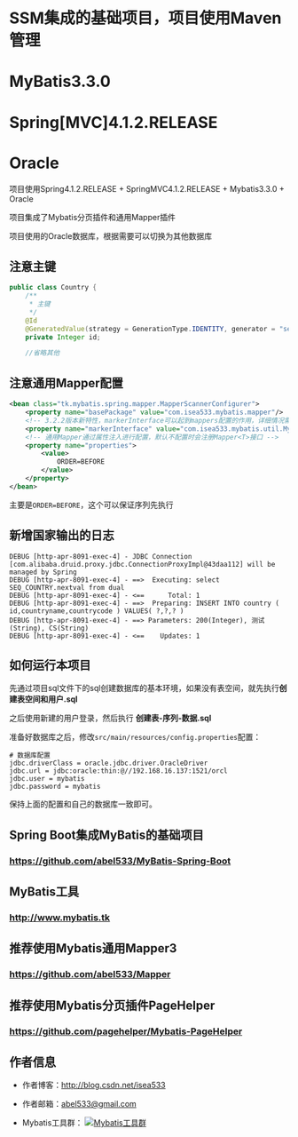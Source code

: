 # SSM集成的基础项目，项目使用Maven管理

# MyBatis3.3.0

# Spring[MVC]4.1.2.RELEASE

# Oracle

项目使用Spring4.1.2.RELEASE + SpringMVC4.1.2.RELEASE + Mybatis3.3.0 + Oracle

项目集成了Mybatis分页插件和通用Mapper插件

项目使用的Oracle数据库，根据需要可以切换为其他数据库

## 注意主键

```java
public class Country {
    /**
     * 主键
     */
    @Id
    @GeneratedValue(strategy = GenerationType.IDENTITY, generator = "select SEQ_COUNTRY.nextval from dual")
    private Integer id;

    //省略其他
```

## 注意通用Mapper配置
```xml
<bean class="tk.mybatis.spring.mapper.MapperScannerConfigurer">
    <property name="basePackage" value="com.isea533.mybatis.mapper"/>
    <!-- 3.2.2版本新特性，markerInterface可以起到mappers配置的作用，详细情况需要看Marker接口类 -->
    <property name="markerInterface" value="com.isea533.mybatis.util.MyMapper"/>
    <!-- 通用Mapper通过属性注入进行配置，默认不配置时会注册Mapper<T>接口 -->
    <property name="properties">
        <value>
            ORDER=BEFORE
        </value>
    </property>
</bean>
```
主要是`ORDER=BEFORE`，这个可以保证序列先执行

## 新增国家输出的日志

```
DEBUG [http-apr-8091-exec-4] - JDBC Connection [com.alibaba.druid.proxy.jdbc.ConnectionProxyImpl@43daa112] will be managed by Spring
DEBUG [http-apr-8091-exec-4] - ==>  Executing: select SEQ_COUNTRY.nextval from dual
DEBUG [http-apr-8091-exec-4] - <==      Total: 1
DEBUG [http-apr-8091-exec-4] - ==>  Preparing: INSERT INTO country ( id,countryname,countrycode ) VALUES( ?,?,? )
DEBUG [http-apr-8091-exec-4] - ==> Parameters: 200(Integer), 测试(String), CS(String)
DEBUG [http-apr-8091-exec-4] - <==    Updates: 1
```

## 如何运行本项目

先通过项目sql文件下的sql创建数据库的基本环境，如果没有表空间，就先执行**创建表空间和用户.sql**

之后使用新建的用户登录，然后执行 **创建表-序列-数据.sql**

准备好数据库之后，修改`src/main/resources/config.properties`配置：
```
# 数据库配置
jdbc.driverClass = oracle.jdbc.driver.OracleDriver
jdbc.url = jdbc:oracle:thin:@//192.168.16.137:1521/orcl
jdbc.user = mybatis
jdbc.password = mybatis
```

保持上面的配置和自己的数据库一致即可。

## Spring Boot集成MyBatis的基础项目

### https://github.com/abel533/MyBatis-Spring-Boot

## MyBatis工具

### http://www.mybatis.tk

## 推荐使用Mybatis通用Mapper3

### https://github.com/abel533/Mapper

## 推荐使用Mybatis分页插件PageHelper

### https://github.com/pagehelper/Mybatis-PageHelper

## 作者信息

- 作者博客：http://blog.csdn.net/isea533

- 作者邮箱：abel533@gmail.com

- Mybatis工具群： <a target="_blank" href="http://shang.qq.com/wpa/qunwpa?idkey=7c2f018e4cddc7d4aad04fc312b2d69361a0a896a4f59219a7914953a57bffc2"><img border="0" src="http://pub.idqqimg.com/wpa/images/group.png" alt="Mybatis工具群" title="Mybatis工具群"></a>

